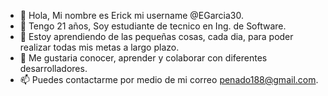- 👋 Hola, Mi nombre es Erick mi username @EGarcia30.
- 👀 Tengo 21 años, Soy estudiante de tecnico en Ing. de Software.
- 🌱 Estoy aprendiendo de las pequeñas cosas, cada dia, para poder realizar todas mis metas a largo plazo.
- 💞️ Me gustaria conocer, aprender y colaborar con diferentes desarrolladores.
- 📫 Puedes contactarme por medio de mi correo penado188@gmail.com.

<!---
EGarcia30/EGarcia30 is a ✨ special ✨ repository because its `README.md` (this file) appears on your GitHub profile.
You can click the Preview link to take a look at your changes.
--->
